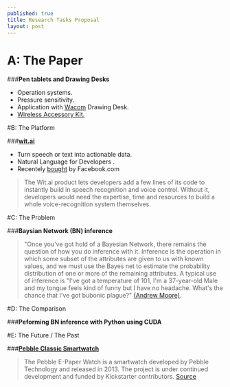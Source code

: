 ```yaml
---
published: true
title: Research Tasks Proposal
layout: post
---
```

# A: The Paper

###**Pen tablets and Drawing Desks**

- Operation systems.
- Pressure sensitivity.
- Application with [Wacom][wac] Drawing Desk.
- [Wireless Accessory Kit.][wacwigi]

#B: The Platform 

###[**wit.ai**][wit]

- Turn speech or text into actionable data. 
- Natural Language for Developers . 
- Recentely [bought][bit] by Facebook.com

>The Wit.ai product lets developers add a few lines of its code to instantly build in speech recognition and voice control. Without it, developers would need the expertise, time and resources to build a whole voice-recognition system themselves.

#C: The Problem 

###**Baysian Network (BN) inference**

> "Once you've got hold of a Bayesian Network, there remains the question of how you do inference with it. Inference is the operation in which some subset of the attributes are given to us with known values, and we must use the Bayes net to estimate the probability distribution of one or more of the remaining attributes. A typical use of inference is "I've got a temperature of 101, I'm a 37-year-old Male and my tongue feels kind of funny but I have no headache. What's the chance that I've got bubonic plague?" [(Andrew Moore)][ambn].

#D: The Comparison

###**Peforming BN inference with Python using CUDA**

#E: The Future / The Past 

###[**Pebble Classic Smartwatch**][peb]

>The Pebble E-Paper Watch is a smartwatch developed by Pebble Technology and released in 2013. The project is under continued development and funded by Kickstarter contributors. [Source][scpb]

[//]: # (These are reference links used in the body of this note and get stripped out when the markdown processor does its job.)

[wac]: <http://www.wacom.com/en-ca>
[wacwigi]: <https://www.wacom.com/en-us/store/other/wireless-accessory-kit#tab_overview>
[wit]: <https://wit.ai/>
[bit]: <http://techcrunch.com/2015/01/05/facebook-wit-ai/>
[ambn]: <http://www.autonlab.org/tutorials/bayesinf.html>
[peb]: <https://www.pebble.com/pebble-smartwatch-features>
[scpb]: <https://www.ifixit.com/Teardown/Pebble+Teardown/13319>
